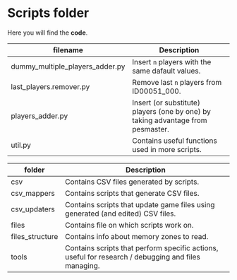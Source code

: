 # Scripts folder

Here you will find the **code**.

filename | Description
---------|-------------
dummy_multiple_players_adder.py | Insert `n` players with the same dafault values.
last_players.remover.py | Remove last `n` players from ID00051_000.
players_adder.py | Insert (or substitute) players (one by one) by taking advantage from pesmaster.
util.py | Contains useful functions used in more scripts.

folder | Description
-------|-------------
csv | Contains CSV files generated by scripts.
csv_mappers | Contains scripts that generate CSV files.
csv_updaters | Contains scripts that update game files using generated (and edited) CSV files.
files | Contains file on which scripts work on.
files_structure | Contains info about memory zones to read.
tools | Contains scripts that perform specific actions, useful for research / debugging and files managing.
